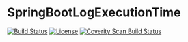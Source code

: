 # SpringBootLogExecutionTime


[![Build Status](https://travis-ci.org/fdlessard/SpringBootLogExecutionTime.svg)](https://travis-ci.org/fdlessard/SpringBootLogExecutionTime)
[![License](http://img.shields.io/:license-mit-blue.svg)](https://github.com/fdlessard/SpringBootLogExecutionTime/blob/master/LICENSE)
<a href="https://scan.coverity.com/projects/fdlessard-springbootLogExecutionTime">
  <img alt="Coverity Scan Build Status"
       src="https://scan.coverity.com/projects/14013/badge.svg"/>
</a>
